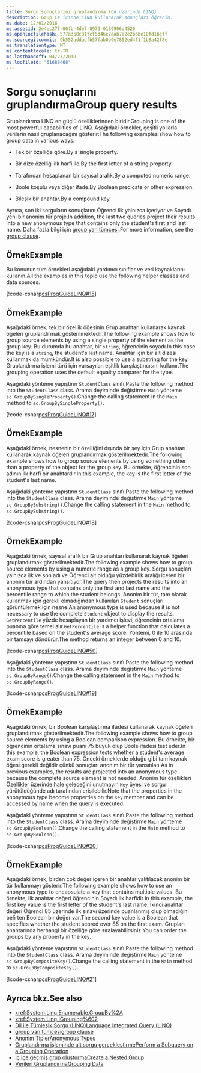 ```yaml
---
title: Sorgu sonuçlarını gruplandırma (C# üzerinde LINQ)
description: Grup C# içinde LINQ kullanarak sonuçları öğrenin.
ms.date: 12/01/2016
ms.assetid: 2e4ec27f-06fb-4de7-8973-0189906d4520
ms.openlocfilehash: 577a358c31fcf5346e7aab7a2e2b6be10fd1beff
ms.sourcegitcommit: 9b552addadfb57fab0b9e7852ed4f1f1b8a42f8e
ms.translationtype: MT
ms.contentlocale: tr-TR
ms.lasthandoff: 04/23/2019
ms.locfileid: "61688468"
---
```

# <a name="group-query-results"></a><span data-ttu-id="0cb2e-103">Sorgu sonuçlarını gruplandırma</span><span class="sxs-lookup"><span data-stu-id="0cb2e-103">Group query results</span></span>

<span data-ttu-id="0cb2e-104">Gruplandırma LINQ en güçlü özelliklerinden biridir.</span><span class="sxs-lookup"><span data-stu-id="0cb2e-104">Grouping is one of the most powerful capabilities of LINQ.</span></span> <span data-ttu-id="0cb2e-105">Aşağıdaki örnekler, çeşitli yollarla verilerin nasıl gruplanacağını gösterir:</span><span class="sxs-lookup"><span data-stu-id="0cb2e-105">The following examples show how to group data in various ways:</span></span>

- <span data-ttu-id="0cb2e-106">Tek bir özelliğe göre.</span><span class="sxs-lookup"><span data-stu-id="0cb2e-106">By a single property.</span></span>

- <span data-ttu-id="0cb2e-107">Bir dize özelliği ilk harfi ile.</span><span class="sxs-lookup"><span data-stu-id="0cb2e-107">By the first letter of a string property.</span></span>

- <span data-ttu-id="0cb2e-108">Tarafından hesaplanan bir sayısal aralık.</span><span class="sxs-lookup"><span data-stu-id="0cb2e-108">By a computed numeric range.</span></span>

- <span data-ttu-id="0cb2e-109">Boole koşulu veya diğer ifade.</span><span class="sxs-lookup"><span data-stu-id="0cb2e-109">By Boolean predicate or other expression.</span></span>

- <span data-ttu-id="0cb2e-110">Bileşik bir anahtar.</span><span class="sxs-lookup"><span data-stu-id="0cb2e-110">By a compound key.</span></span>

<span data-ttu-id="0cb2e-111">Ayrıca, son iki sorguların sonuçlarını Öğrenci ilk yalnızca içeriyor ve Soyadı yeni bir anonim tür proje.</span><span class="sxs-lookup"><span data-stu-id="0cb2e-111">In addition, the last two queries project their results into a new anonymous type that contains only the student's first and last name.</span></span> <span data-ttu-id="0cb2e-112">Daha fazla bilgi için [group yan tümcesi](../language-reference/keywords/group-clause.md).</span><span class="sxs-lookup"><span data-stu-id="0cb2e-112">For more information, see the [group clause](../language-reference/keywords/group-clause.md).</span></span>

## <a name="example"></a><span data-ttu-id="0cb2e-113">Örnek</span><span class="sxs-lookup"><span data-stu-id="0cb2e-113">Example</span></span>

<span data-ttu-id="0cb2e-114">Bu konunun tüm örnekleri aşağıdaki yardımcı sınıflar ve veri kaynaklarını kullanın.</span><span class="sxs-lookup"><span data-stu-id="0cb2e-114">All the examples in this topic use the following helper classes and data sources.</span></span>

[!code-csharp[csProgGuideLINQ#15](~/samples/snippets/csharp/concepts/linq/how-to-group-query-results_1.cs)]

## <a name="example"></a><span data-ttu-id="0cb2e-115">Örnek</span><span class="sxs-lookup"><span data-stu-id="0cb2e-115">Example</span></span>

<span data-ttu-id="0cb2e-116">Aşağıdaki örnek, tek bir özellik öğesinin Grup anahtarı kullanarak kaynak öğeleri gruplandırmak gösterilmektedir.</span><span class="sxs-lookup"><span data-stu-id="0cb2e-116">The following example shows how to group source elements by using a single property of the element as the group key.</span></span> <span data-ttu-id="0cb2e-117">Bu durumda bu anahtar, bir `string`, öğrencinin soyadı.</span><span class="sxs-lookup"><span data-stu-id="0cb2e-117">In this case the key is a `string`, the student's last name.</span></span> <span data-ttu-id="0cb2e-118">Anahtar için bir alt dizesi kullanmak da mümkündür.</span><span class="sxs-lookup"><span data-stu-id="0cb2e-118">It is also possible to use a substring for the key.</span></span> <span data-ttu-id="0cb2e-119">Gruplandırma işlemi türü için varsayılan eşitlik karşılaştırıcısını kullanır.</span><span class="sxs-lookup"><span data-stu-id="0cb2e-119">The grouping operation uses the default equality comparer for the type.</span></span>

<span data-ttu-id="0cb2e-120">Aşağıdaki yönteme yapıştırın `StudentClass` sınıfı.</span><span class="sxs-lookup"><span data-stu-id="0cb2e-120">Paste the following method into the `StudentClass` class.</span></span> <span data-ttu-id="0cb2e-121">Arama deyiminde değiştirme `Main` yönteme `sc.GroupBySingleProperty()`.</span><span class="sxs-lookup"><span data-stu-id="0cb2e-121">Change the calling statement in the `Main` method to `sc.GroupBySingleProperty()`.</span></span>

[!code-csharp[csProgGuideLINQ#17](~/samples/snippets/csharp/concepts/linq/how-to-group-query-results_2.cs)]

## <a name="example"></a><span data-ttu-id="0cb2e-122">Örnek</span><span class="sxs-lookup"><span data-stu-id="0cb2e-122">Example</span></span>

<span data-ttu-id="0cb2e-123">Aşağıdaki örnek, nesnenin bir özelliğini dışında bir şey için Grup anahtarı kullanarak kaynak öğeleri gruplandırmak gösterilmektedir.</span><span class="sxs-lookup"><span data-stu-id="0cb2e-123">The following example shows how to group source elements by using something other than a property of the object for the group key.</span></span> <span data-ttu-id="0cb2e-124">Bu örnekte, öğrencinin son adının ilk harfi bir anahtardır.</span><span class="sxs-lookup"><span data-stu-id="0cb2e-124">In this example, the key is the first letter of the student's last name.</span></span>

<span data-ttu-id="0cb2e-125">Aşağıdaki yönteme yapıştırın `StudentClass` sınıfı.</span><span class="sxs-lookup"><span data-stu-id="0cb2e-125">Paste the following method into the `StudentClass` class.</span></span> <span data-ttu-id="0cb2e-126">Arama deyiminde değiştirme `Main` yönteme `sc.GroupBySubstring()`.</span><span class="sxs-lookup"><span data-stu-id="0cb2e-126">Change the calling statement in the `Main` method to `sc.GroupBySubstring()`.</span></span>

[!code-csharp[csProgGuideLINQ#18](~/samples/snippets/csharp/concepts/linq/how-to-group-query-results_3.cs)]

## <a name="example"></a><span data-ttu-id="0cb2e-127">Örnek</span><span class="sxs-lookup"><span data-stu-id="0cb2e-127">Example</span></span>

<span data-ttu-id="0cb2e-128">Aşağıdaki örnek, sayısal aralık bir Grup anahtarı kullanarak kaynak öğeleri gruplandırmak gösterilmektedir.</span><span class="sxs-lookup"><span data-stu-id="0cb2e-128">The following example shows how to group source elements by using a numeric range as a group key.</span></span> <span data-ttu-id="0cb2e-129">Sorgu sonuçları yalnızca ilk ve son adı ve Öğrenci ait olduğu yüzdebirlik aralığı içeren bir anonim tür ardından yansıtıyor.</span><span class="sxs-lookup"><span data-stu-id="0cb2e-129">The query then projects the results into an anonymous type that contains only the first and last name and the percentile range to which the student belongs.</span></span> <span data-ttu-id="0cb2e-130">Anonim bir tür, tam olarak kullanmak için gerekli olmadığından kullanılan `Student` sonuçları görüntülemek için nesne.</span><span class="sxs-lookup"><span data-stu-id="0cb2e-130">An anonymous type is used because it is not necessary to use the complete `Student` object to display the results.</span></span> <span data-ttu-id="0cb2e-131">`GetPercentile` yüzde hesaplayan bir yardımcı işlevi, öğrencinin ortalama puanına göre temel alır.</span><span class="sxs-lookup"><span data-stu-id="0cb2e-131">`GetPercentile` is a helper function that calculates a percentile based on the student's average score.</span></span> <span data-ttu-id="0cb2e-132">Yöntemi, 0 ile 10 arasında bir tamsayı döndürür.</span><span class="sxs-lookup"><span data-stu-id="0cb2e-132">The method returns an integer between 0 and 10.</span></span>

[!code-csharp[csProgGuideLINQ#50](~/samples/snippets/csharp/concepts/linq/how-to-group-query-results_4.cs)]

<span data-ttu-id="0cb2e-133">Aşağıdaki yönteme yapıştırın `StudentClass` sınıfı.</span><span class="sxs-lookup"><span data-stu-id="0cb2e-133">Paste the following method into the `StudentClass` class.</span></span> <span data-ttu-id="0cb2e-134">Arama deyiminde değiştirme `Main` yönteme `sc.GroupByRange()`.</span><span class="sxs-lookup"><span data-stu-id="0cb2e-134">Change the calling statement in the `Main` method to `sc.GroupByRange()`.</span></span>

[!code-csharp[csProgGuideLINQ#19](~/samples/snippets/csharp/concepts/linq/how-to-group-query-results_5.cs)]

## <a name="example"></a><span data-ttu-id="0cb2e-135">Örnek</span><span class="sxs-lookup"><span data-stu-id="0cb2e-135">Example</span></span>

<span data-ttu-id="0cb2e-136">Aşağıdaki örnek, bir Boolean karşılaştırma ifadesi kullanarak kaynak öğeleri gruplandırmak gösterilmektedir.</span><span class="sxs-lookup"><span data-stu-id="0cb2e-136">The following example shows how to group source elements by using a Boolean comparison expression.</span></span> <span data-ttu-id="0cb2e-137">Bu örnekte, bir öğrencinin ortalama sınavı puanı 75 büyük olup Boole ifadesi test eder.</span><span class="sxs-lookup"><span data-stu-id="0cb2e-137">In this example, the Boolean expression tests whether a student's average exam score is greater than 75.</span></span> <span data-ttu-id="0cb2e-138">Önceki örneklerde olduğu gibi tam kaynak öğesi gerekli değildir çünkü sonuçları anonim bir tür yansıtılan.</span><span class="sxs-lookup"><span data-stu-id="0cb2e-138">As in previous examples, the results are projected into an anonymous type because the complete source element is not needed.</span></span> <span data-ttu-id="0cb2e-139">Anonim tür özellikleri Özellikler üzerinde hale geleceğini unutmayın `Key` üyesi ve sorgu yürütüldüğünde adı tarafından erişilebilir.</span><span class="sxs-lookup"><span data-stu-id="0cb2e-139">Note that the properties in the anonymous type become properties on the `Key` member and can be accessed by name when the query is executed.</span></span>

<span data-ttu-id="0cb2e-140">Aşağıdaki yönteme yapıştırın `StudentClass` sınıfı.</span><span class="sxs-lookup"><span data-stu-id="0cb2e-140">Paste the following method into the `StudentClass` class.</span></span> <span data-ttu-id="0cb2e-141">Arama deyiminde değiştirme `Main` yönteme `sc.GroupByBoolean()`.</span><span class="sxs-lookup"><span data-stu-id="0cb2e-141">Change the calling statement in the `Main` method to `sc.GroupByBoolean()`.</span></span>

[!code-csharp[csProgGuideLINQ#20](~/samples/snippets/csharp/concepts/linq/how-to-group-query-results_6.cs)]

## <a name="example"></a><span data-ttu-id="0cb2e-142">Örnek</span><span class="sxs-lookup"><span data-stu-id="0cb2e-142">Example</span></span>

<span data-ttu-id="0cb2e-143">Aşağıdaki örnek, birden çok değer içeren bir anahtar yalıtılacak anonim bir tür kullanmayı gösterir.</span><span class="sxs-lookup"><span data-stu-id="0cb2e-143">The following example shows how to use an anonymous type to encapsulate a key that contains multiple values.</span></span> <span data-ttu-id="0cb2e-144">Bu örnekte, ilk anahtar değeri öğrencinin Soyadı İlk harfidir.</span><span class="sxs-lookup"><span data-stu-id="0cb2e-144">In this example, the first key value is the first letter of the student's last name.</span></span> <span data-ttu-id="0cb2e-145">İkinci anahtar değeri Öğrenci 85 üzerinde ilk sınavı üzerinde puanlanmış olup olmadığını belirten Boolean bir değer var.</span><span class="sxs-lookup"><span data-stu-id="0cb2e-145">The second key value is a Boolean that specifies whether the student scored over 85 on the first exam.</span></span> <span data-ttu-id="0cb2e-146">Grupları anahtarında herhangi bir özelliğe göre sıralayabilirsiniz.</span><span class="sxs-lookup"><span data-stu-id="0cb2e-146">You can order the groups by any property in the key.</span></span>

<span data-ttu-id="0cb2e-147">Aşağıdaki yönteme yapıştırın `StudentClass` sınıfı.</span><span class="sxs-lookup"><span data-stu-id="0cb2e-147">Paste the following method into the `StudentClass` class.</span></span> <span data-ttu-id="0cb2e-148">Arama deyiminde değiştirme `Main` yönteme `sc.GroupByCompositeKey()`.</span><span class="sxs-lookup"><span data-stu-id="0cb2e-148">Change the calling statement in the `Main` method to `sc.GroupByCompositeKey()`.</span></span>

[!code-csharp[csProgGuideLINQ#21](~/samples/snippets/csharp/concepts/linq/how-to-group-query-results_7.cs)]

## <a name="see-also"></a><span data-ttu-id="0cb2e-149">Ayrıca bkz.</span><span class="sxs-lookup"><span data-stu-id="0cb2e-149">See also</span></span>

- <xref:System.Linq.Enumerable.GroupBy%2A>
- <xref:System.Linq.IGrouping%602>
- [<span data-ttu-id="0cb2e-150">Dil ile Tümleşik Sorgu (LINQ)</span><span class="sxs-lookup"><span data-stu-id="0cb2e-150">Language Integrated Query (LINQ)</span></span>](index.md)
- [<span data-ttu-id="0cb2e-151">group yan tümcesi</span><span class="sxs-lookup"><span data-stu-id="0cb2e-151">group clause</span></span>](../language-reference/keywords/group-clause.md)
- [<span data-ttu-id="0cb2e-152">Anonim Tipler</span><span class="sxs-lookup"><span data-stu-id="0cb2e-152">Anonymous Types</span></span>](../programming-guide/classes-and-structs/anonymous-types.md)
- [<span data-ttu-id="0cb2e-153">Gruplandırma işleminde alt sorgu gerçekleştirme</span><span class="sxs-lookup"><span data-stu-id="0cb2e-153">Perform a Subquery on a Grouping Operation</span></span>](perform-a-subquery-on-a-grouping-operation.md)
- [<span data-ttu-id="0cb2e-154">İç içe geçmiş grup oluşturma</span><span class="sxs-lookup"><span data-stu-id="0cb2e-154">Create a Nested Group</span></span>](create-a-nested-group.md)
- [<span data-ttu-id="0cb2e-155">Verileri Gruplandırma</span><span class="sxs-lookup"><span data-stu-id="0cb2e-155">Grouping Data</span></span>](../programming-guide/concepts/linq/grouping-data.md)
